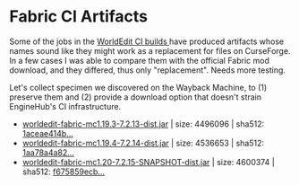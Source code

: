 ﻿
Fabric CI Artifacts
===================

Some of the jobs in the [WorldEdit CI builds
](https://builds.enginehub.org/job/worldedit?branch=version/7.2.x)
have produced artifacts whose names sound like they might work as
a replacement for files on CurseForge.
In a few cases I was able to compare them with the official Fabric
mod download, and they differed, thus only "replacement".
Needs more testing.

Let's collect specimen we discovered on the Wayback Machine,
to (1) preserve them and (2) provide a download option that
doesn't strain EngineHub's CI infrastructure.

* [worldedit-fabric-mc1.19.3-7.2.13-dist.jar](http://web.archive.org/web/20230422000909/https://ci.enginehub.org/repository/download/bt10/21278:id/worldedit-fabric-mc1.19.3-7.2.13-dist.jar?branch=version%2F7.2.x&guest=1)
  | size: 4496096
  | sha512: [1aceae414b…](?hex=1aceae414b186218ef484e1b51d43f44aadf8dd8613fb6c6792f169f046219b6ca1cf178b17209e112c0c4a376a62d8d2cd813772542725113f2908a979309e2)
* [worldedit-fabric-mc1.19.4-7.2.14-dist.jar](http://web.archive.org/web/20230422000220/https://ci.enginehub.org/repository/download/bt10/21660:id/worldedit-fabric-mc1.19.4-7.2.14-dist.jar?branch=version%2F7.2.x&guest=1)
  | size: 4536653
  | sha512: [1aa78a4a82…](?hex=1aa78a4a829aa5a415a821e9046f925654fa2520f95c65e2565d00c04f397a9bdfb5f7ca15369303240aab238ecccda2cb4ff3c13f2895423a6c3eea107bdff7)
* [worldedit-fabric-mc1.20-7.2.15-SNAPSHOT-dist.jar](http://web.archive.org/web/20230614004242/https://ci.enginehub.org/repository/download/bt10/22133:id/worldedit-fabric-mc1.20-7.2.15-SNAPSHOT-dist.jar?branch=version%2F7.2.x&guest=1)
  | size: 4600374
  | sha512: [f675859ecb…](?hex=f675859ecb1a2b171a751a4203bab93bbadebc5f5673e8f4f3d38b91b0113e9a4ab3018f14a8406472a57bd420acadc9af4989f04e586268070771de069c7b57)

